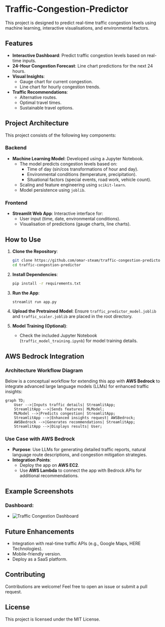 # Traffic-Congestion-Predictor
This project is designed to predict real-time traffic congestion levels using machine learning, interactive visualisations, and environmental factors.

## Features

- **Interactive Dashboard**: Predict traffic congestion levels based on real-time inputs.
- **24-Hour Congestion Forecast**: Line chart predictions for the next 24 hours.
- **Visual Insights**:
  - Gauge chart for current congestion.
  - Line chart for hourly congestion trends.
- **Traffic Recommendations**:
  - Alternative routes.
  - Optimal travel times.
  - Sustainable travel options.

## Project Architecture

This project consists of the following key components:

### Backend

- **Machine Learning Model**: Developed using a Jupyter Notebook.
  - The model predicts congestion levels based on:
    - Time of day (sin/cos transformations of hour and day).
    - Environmental conditions (temperature, precipitation).
    - Situational factors (special events, road work, vehicle count).
  - Scaling and feature engineering using `scikit-learn`.
  - Model persistence using `joblib`.

### Frontend

- **Streamlit Web App**: Interactive interface for:
  - User input (time, date, environmental conditions).
  - Visualisation of predictions (gauge charts, line charts).

## How to Use

1. **Clone the Repository**:
   ```bash
   git clone https://github.com/omar-steam/traffic-congestion-predictor.git
   cd traffic-congestion-predictor
   ```

2. **Install Dependencies**:
   ```bash
   pip install -r requirements.txt
   ```

3. **Run the App**:
   ```bash
   streamlit run app.py
   ```

4. **Upload the Pretrained Model**:
   Ensure `traffic_predictor_model.joblib` and `traffic_scaler.joblib` are placed in the root directory.

5. **Model Training (Optional)**:
   - Check the included Jupyter Notebook (`traffic_model_training.ipynb`) for model training details.

## AWS Bedrock Integration

### Architecture Workflow Diagram

Below is a conceptual workflow for extending this app with **AWS Bedrock** to integrate advanced large language models (LLMs) for enhanced traffic insights:

```mermaid
graph TD;
    User -->|Inputs traffic details| StreamlitApp;
    StreamlitApp -->|Sends features| MLModel;
    MLModel -->|Predicts congestion| StreamlitApp;
    StreamlitApp -->|Enhanced insights request| AWSBedrock;
    AWSBedrock -->|Generates recommendations| StreamlitApp;
    StreamlitApp -->|Displays results| User;
```

### Use Case with AWS Bedrock

- **Purpose**: Use LLMs for generating detailed traffic reports, natural language route descriptions, and congestion mitigation strategies.
- **Integration Points**:
  - Deploy the app on **AWS EC2**.
  - Use **AWS Lambda** to connect the app with Bedrock APIs for additional recommendations.

## Example Screenshots

### Dashboard:
- ![Traffic Congestion Dashboard](Traffic-Congestion-Predictor/dashboard-image.png)

## Future Enhancements

- Integration with real-time traffic APIs (e.g., Google Maps, HERE Technologies).
- Mobile-friendly version.
- Deploy as a SaaS platform.

## Contributing

Contributions are welcome! Feel free to open an issue or submit a pull request.

## License

This project is licensed under the MIT License.

